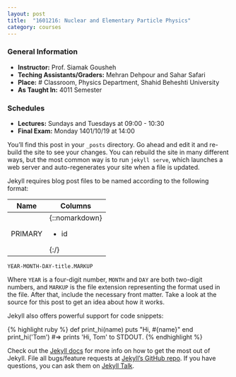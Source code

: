 ```yaml
---
layout: post
title:  "1601216: Nuclear and Elementary Particle Physics"
category: courses
---
```

### General Information
+ **Instructor:** Prof. Siamak Gousheh
+ **Teching Assistants/Graders:** Mehran Dehpour and Sahar Safari
+ **Place:** # Classroom, Physics Department, Shahid Beheshti University
+ **As Taught In:** 4011 Semester

### Schedules
+ **Lectures:** Sundays and Tuesdays at 09:00 - 10:30
+ **Final Exam:** Monday 1401/10/19 at 14:00

You’ll find this post in your `_posts` directory. Go ahead and edit it and re-build the site to see your changes. You can rebuild the site in many different ways, but the most common way is to run `jekyll serve`, which launches a web server and auto-regenerates your site when a file is updated.

Jekyll requires blog post files to be named according to the following format:

|Name   |Columns                               |
|-------|--------------------------------------|
|PRIMARY|{::nomarkdown}<ul><li>id</li></ul>{:/}|

`YEAR-MONTH-DAY-title.MARKUP`

Where `YEAR` is a four-digit number, `MONTH` and `DAY` are both two-digit numbers, and `MARKUP` is the file extension representing the format used in the file. After that, include the necessary front matter. Take a look at the source for this post to get an idea about how it works.

Jekyll also offers powerful support for code snippets:

{% highlight ruby %}
def print_hi(name)
  puts "Hi, #{name}"
end
print_hi('Tom')
#=> prints 'Hi, Tom' to STDOUT.
{% endhighlight %}

Check out the [Jekyll docs][jekyll-docs] for more info on how to get the most out of Jekyll. File all bugs/feature requests at [Jekyll’s GitHub repo][jekyll-gh]. If you have questions, you can ask them on [Jekyll Talk][jekyll-talk].

[jekyll-docs]: https://jekyllrb.com/docs/home
[jekyll-gh]:   https://github.com/jekyll/jekyll
[jekyll-talk]: https://talk.jekyllrb.com/
[mehran]:   mailto:m.dehpour@mail.sbu.ac.ir
[sahar]:    mailto:shr.safari@mail.sbu.ac.ir
[gousheh]:  mailto:ss-gousheh@sbu.ac.ir
